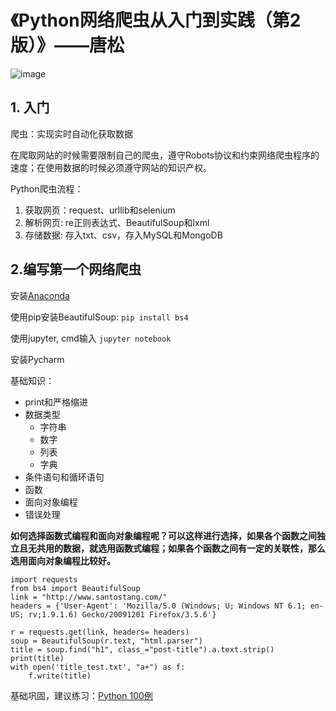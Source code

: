 # 《Python网络爬虫从入门到实践（第2版）》——唐松

![image](http://oss.hackslog.cn/blog/Snipaste_2019-11-09_11-48-47.png)

## 1. 入门

爬虫：实现实时自动化获取数据

在爬取网站的时候需要限制自己的爬虫，遵守Robots协议和约束网络爬虫程序的速度；在使用数据的时候必须遵守网站的知识产权。

Python爬虫流程：

1. 获取网页：request、urllib和selenium
2. 解析网页: re正则表达式、BeautifulSoup和lxml
3. 存储数据: 存入txt、csv，存入MySQL和MongoDB

## 2.编写第一个网络爬虫

安装[Anaconda](<https://www.anaconda.com/>) 

使用pip安装BeautifulSoup: `pip install bs4`

使用jupyter, cmd输入 `jupyter notebook`

安装Pycharm

基础知识：

* print和严格缩进
* 数据类型
  * 字符串
  * 数字
  * 列表
  * 字典
* 条件语句和循环语句
* 函数
* 面向对象编程
* 错误处理

**如何选择函数式编程和面向对象编程呢？可以这样进行选择，如果各个函数之间独立且无共用的数据，就选用函数式编程；如果各个函数之间有一定的关联性，那么选用面向对象编程比较好。**

```
import requests
from bs4 import BeautifulSoup
link = "http://www.santostang.com/"
headers = {'User-Agent': 'Mozilla/5.0 (Windows; U; Windows NT 6.1; en-US; rv;1.9.1.6) Gecko/20091201 Firefox/3.5.6'}

r = requests.get(link, headers= headers)
soup = BeautifulSoup(r.text, "html.parser")
title = soup.find("h1", class_="post-title").a.text.strip()
print(title)
with open('title_test.txt', "a+") as f:
    f.write(title)
```

基础巩固，建议练习：[Python 100例](<https://www.runoob.com/python/python-100-examples.html>) 

